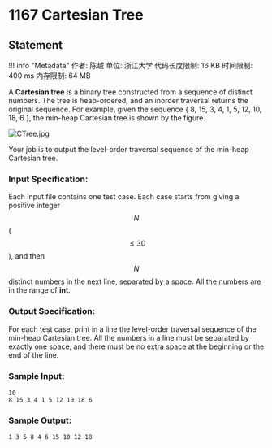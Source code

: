 
# 1167 Cartesian Tree

## Statement

!!! info "Metadata"
    作者: 陈越
    单位: 浙江大学
    代码长度限制: 16 KB
    时间限制: 400 ms
    内存限制: 64 MB

A **Cartesian tree** is a binary tree constructed from a sequence of distinct numbers.  The tree is heap-ordered, and an inorder traversal returns the original sequence.  For example, given the sequence { 8, 15, 3, 4, 1, 5, 12, 10, 18, 6 }, the min-heap Cartesian tree is shown by the figure.


![CTree.jpg](~/6a99f68a-6578-46e0-9232-fbf0adf3691f.jpg)


Your job is to output the level-order traversal sequence of the min-heap Cartesian tree.

### Input Specification:

Each input file contains one test case.  Each case starts from giving a positive integer $$N$$ ($$\le 30$$), and then $$N$$ distinct numbers in the next line, separated by a space.  All the numbers are in the range of **int**.

### Output Specification:

For each test case, print in a line the level-order traversal sequence of the min-heap Cartesian tree.  All the numbers in a line must be separated by exactly one space, and there must be no extra space at the beginning or the end of the line.

### Sample Input:
```plaintext
10
8 15 3 4 1 5 12 10 18 6
```

### Sample Output:
```plaintext
1 3 5 8 4 6 15 10 12 18
```


